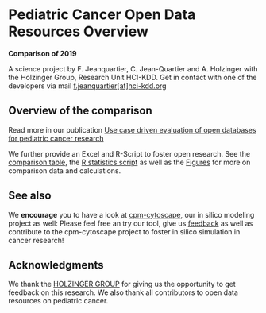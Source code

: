 # Pediatric Cancer Open Data Resources Overview #

__Comparison of 2019__

A science project by
F. Jeanquartier, C. Jean-Quartier and A. Holzinger with the Holzinger Group, Research Unit HCI-KDD.
Get in contact with one of the developers via mail [f.jeanquartier[at]hci-kdd.org](mailto:f.jeanquartier[at]hci-kdd.org)



## Overview of the comparison ##

Read more in our publication [Use case driven evaluation of open databases for pediatric cancer research](https://biodatamining.biomedcentral.com/articles/10.1186/s13040-018-0190-8)

We further provide an Excel and R-Script to foster open research. See the [comparison table](adult-ped-comp2019.xlsx), the [R statistics script](dbcomparison.R)  as well as the [Figures](/Figures) for more on comparison data and calculations.


## See also ##

We __encourage__ you to have a look at [cpm-cytoscape](https://github.com/davcem/cpm-cytoscape), our in silico modeling project as well: Please feel free an try our tool, give us [feedback](mailto:f.jeanquartier[at]hci-kdd.org) as well as contribute to the cpm-cytoscape project to foster in silico simulation in cancer research!


## Acknowledgments ##

We thank the [HOLZINGER GROUP](http://hci-kdd.org) for giving us the opportunity to get feedback on this research.
We also thank all contributors to open data resources on pediatric cancer.
